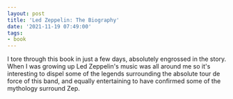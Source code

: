 ```yaml
---
layout: post
title: 'Led Zeppelin: The Biography'
date: '2021-11-19 07:49:00'
tags:
- book
---
```


I tore through this book in just a few days, absolutely engrossed in the story. When I was growing up Led Zeppelin's music was all around me so it's interesting to dispel some of the legends surrounding the absolute tour de force of this band, and equally entertaining to have confirmed some of the mythology surround Zep.

